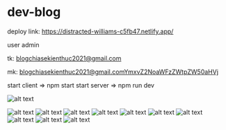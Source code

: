 # dev-blog



deploy link: https://distracted-williams-c5fb47.netlify.app/

user admin 

tk: blogchiasekienthuc2021@gmail.com

mk: blogchiasekienthuc2021@gmail.comYmxvZ2NoaWFzZWtpZW50aHVj


start client => npm start
start server => npm run dev

![alt text](https://f3.photo.talk.zdn.vn/5412645445195803290/12ffe407cad0078e5ec1.jpg)

![alt text](https://f11.photo.talk.zdn.vn/8354739828747402093/cabdadba836d4e33177c.jpg)
![alt text](https://f7.photo.talk.zdn.vn/1207223176741886948/7948cf4ee1992cc77588.jpg)
![alt text](https://f14.photo.talk.zdn.vn/5872728741694257329/4b4226470890c5ce9c81.jpg)
![alt text](https://f8.photo.talk.zdn.vn/3750798291498344038/8ce51fe63131fc6fa520.jpg)
![alt text](https://f2.photo.talk.zdn.vn/1367198684080982862/5bec0fee2139ec67b528.jpg)
![alt text](https://f6.photo.talk.zdn.vn/1192104674803675668/e13d003c2eebe3b5bafa.jpg)
![alt text](https://f11.photo.talk.zdn.vn/5481617615078395283/634f20400e97c3c99a86.jpg)
![alt text](https://f8.photo.talk.zdn.vn/7388837398173369065/49ceeecec0190d475408.jpg)
![alt text](https://f6.photo.talk.zdn.vn/2560366938452539429/ed036c0d42da8f84d6cb.jpg)
![alt text](https://f12.photo.talk.zdn.vn/1595153879801866388/82f1eafec42909775038.jpg)
